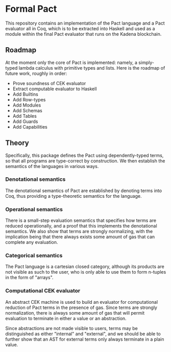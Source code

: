 # Formal Pact

This repository contains an implementation of the Pact language and a Pact
evaluator all in Coq, which is to be extracted into Haskell and used as a
module within the final Pact evaluator that runs on the Kadena blockchain.

## Roadmap

At the moment only the core of Pact is implemented: namely, a simply-typed
lambda calculus with primitive types and lists. Here is the roadmap of future
work, roughly in order:

- Prove soundness of CEK evaluator
- Extract computable evaluator to Haskell
- Add Builtins
- Add Row-types
- Add Modules
- Add Schemas
- Add Tables
- Add Guards
- Add Capabilities

## Theory

Specifically, this package defines the Pact using dependently-typed terms, so
that all programs are type-correct by construction. We then establish the
semantics of the languages in various ways.

### Denotational semantics

The denotational semantics of Pact are established by denoting terms into Coq,
thus providing a type-theoretic semantics for the language.

### Operational semantics

There is a small-step evaluation semantics that specifies how terms are
reduced operationally, and a proof that this implements the denotational
semantics. We also show that terms are strongly normalizing, with the
implication being that there always exists some amount of gas that can
complete any evaluation.

### Categorical semantics

The Pact language is a cartesian closed category, although its products are
not visible as such to the user, who is only able to use them to form n-tuples
in the form of "arrays".

### Computational CEK evaluator

An abstract CEK machine is used to build an evaluator for computational
reduction of Pact terms in the presence of gas. Since terms are strongly
normalization, there is always some amount of gas that will permit evaluation
to terminate in either a value or an abstraction.

Since abstractions are not made visible to users, terms may be distinguished
as either "internal" and "external", and we should be able to further show
that an AST for external terms only always terminate in a plain value.
